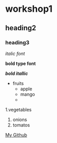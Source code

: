 # workshop1
## heading2
### heading3

*italic font*

**bold type font** 

***bold itallic***
* fruits
  * apple
  * mango
  * 
1.vegetables
  1. onions
  2. tomatos

[My Github](https://github.com/Kushwanth23/workshop1/edit/main/README.md)
